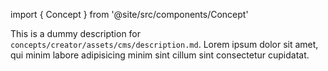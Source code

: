 import { Concept } from '@site/src/components/Concept'

<Concept
  title    = "assets/cms/description"
  kind     = "Core"
  category = "Creator"
  block    = {true}>
This is a dummy description for `concepts/creator/assets/cms/description.md`.
Lorem ipsum dolor sit amet, qui minim labore adipisicing minim sint cillum sint consectetur cupidatat.
</Concept>

